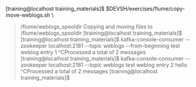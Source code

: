[training@localhost training_materials]$ $DEVSH/exercises/flume/copy-move-weblogs.sh \
> /flume/weblogs_spooldir
Copying and moving files to /flume/weblogs_spooldir
[training@localhost training_materials]$ 
[training@localhost training_materials]$ kafka-console-consumer \                                                
> --zookeeper localhost:2181 \                                                                                   
> --topic weblogs \                                                                                              
> --from-beginning                                                                                               
                                                                                                                 
test weblog entry 1                                                                                              
^CProcessed a total of 2 messages                                                                                
[training@localhost training_materials]$ kafka-console-consumer \                                                
> --zookeeper localhost:2181 \                                                                                   
> --topic weblogs
test weblog entry 2                                                                                              
hello                                                                                                            
^CProcessed a total of 2 messages                                                                                
[training@localhost training_materials]$                                                                         
                                                                                                                 
                                                                                                                 
                                                                                                                 
                                                                                                                 
                                                                                                                 
                                                                                                                 
                                                                                                                 
                                                                                                                 
                                                                                                                 
                                                                                                                 
